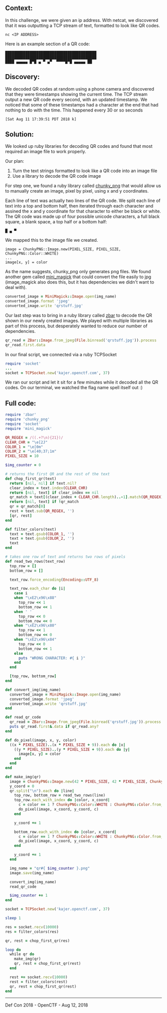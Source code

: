 ## Context:
In this challenge, we were given an ip address. With netcat, we discovered that it was outputting a TCP stream of text,
formatted to look like QR codes.

```
nc <IP ADDRESS>
```

Here is an example section of a QR code:

```
█████████████████████████████████████████
█████████████████████████████████████████
████ ▄▄▄▄▄ █▀█ ▄ ▀ ▄▀  ▀▀▀▀█▀█ ▄▄▄▄▄ ██
```

## Discovery:
We decoded QR codes at random using a phone camera and discovered that they were timestamps showing the current time.
The TCP stream output a new QR code every second, with an updated timestamp. We noticed that some of these timestamps had a character at the end that had nothing to do with the time. This happened every 30 or so seconds

```
[Sat Aug 11 17:39:51 PDT 2018 k]
```

## Solution:
We looked up ruby libraries for decoding QR codes and found that most required an image file to work properly.

Our plan:
1. Turn the text strings formatted to look like a QR code into an image file
2. Use a library to decode the QR code image

For step one, we found a ruby library called [chunky_png](http://chunkypng.com/) that would allow us to manually create 
an image, pixel by pixel, using x and y coordinates.

Each line of text was actually two lines of the QR code. We split each line of text into a top and bottom half, then
iterated through each character and assined the x and y coordinate for that character to either be black or white. The QR code
was made up of four possible unicode characters, a full black square, a blank space, a top half or a bottom half:

```
█ ▄ ▀
```

We mapped this to the image file we created.

```
image = ChunkyPNG::Image.new(PIXEL_SIZE, PIXEL_SIZE, ChunkyPNG::Color::WHITE)
...
image[x, y] = color
```

As the name suggests, chunky_png only generates png files. We found another gem called [mini_magick](https://github.com/minimagick/minimagick) that could convert the 
file easily to jpg (image_magick also does this, but it has dependencies we didn't want to deal with).

```ruby
converted_image = MiniMagick::Image.open(img_name)
converted_image.format 'jpeg'
converted_image.write 'qrstuff.jpg'
```

Our last step was to bring in a ruby library called [zbar](https://github.com/willglynn/ruby-zbar) to decode the QR shown in our newly created images. We played
with multiple libraries as part of this process, but desperately wanted to reduce our number of dependencies.


```ruby
qr_read = ZBar::Image.from_jpeg(File.binread('qrstuff.jpg')).process
qr_read.first.data
```

In our final script, we connected via a ruby TCPSocket

```ruby
require 'socket'
...
socket = TCPSocket.new('kajer.openctf.com', 37)
```

We ran our script and let it sit for a few minutes while it decoded all the QR codes. On our terminal, we watched the flag
name spell itself out :)

## Full code:
```ruby
require 'zbar'
require 'chunky_png'
require 'socket'
require 'mini_magick'

QR_REGEX = /((.+?\n){21})/
CLEAR_CHR = "\e[2J"
COLOR_1 = "\e[0m"
COLOR_2 = "\e[40;37;1m"
PIXEL_SIZE = 10

$img_counter = 0

# returns the first QR and the rest of the text
def chop_first_qr(text)
  return [nil, nil] if text.nil?
  clear_index = text.index(CLEAR_CHR)
  return [nil, text] if clear_index == nil
  qr_match = text[(clear_index + CLEAR_CHR.length)..-1].match(QR_REGEX)
  return [nil, text] if !qr_match
  qr = qr_match[0]
  rest = text.sub(QR_REGEX, '')
  [qr, rest]
end

def filter_colors(text)
  text = text.gsub(COLOR_1, '')
  text = text.gsub(COLOR_2, '')
  text
end

# takes one row of text and returns two rows of pixels
def read_two_rows(text_row)
  top_row = []
  bottom_row = []

  text_row.force_encoding(Encoding::UTF_8)

  text_row.each_char do |i|
    case i
    when "\xE2\x96\x88"
      top_row << 1
      bottom_row << 1
    when ' '
      top_row << 0
      bottom_row << 0
    when "\xE2\x96\x80"
      top_row << 1
      bottom_row << 0
    when "\xE2\x96\x84"
      top_row << 0
      bottom_row << 1
    else
      puts "WRONG CHARACTER: #{ i }"
    end
  end

  [top_row, bottom_row]
end

def convert_img(img_name)
  converted_image = MiniMagick::Image.open(img_name)
  converted_image.format 'jpeg'
  converted_image.write 'qrstuff.jpg'
end

def read_qr_code
  qr_read = ZBar::Image.from_jpeg(File.binread('qrstuff.jpg')).process
  puts qr_read.first&.data if qr_read.any?
end

def do_pixel(image, x, y, color)
  ((x * PIXEL_SIZE)..(x * PIXEL_SIZE + 9)).each do |x|
    ((y * PIXEL_SIZE)..(y * PIXEL_SIZE + 9)).each do |y|
      image[x, y] = color
    end
  end
end

def make_img(qr)
  image = ChunkyPNG::Image.new(42 * PIXEL_SIZE, 42 * PIXEL_SIZE, ChunkyPNG::Color::WHITE)
  y_coord = 0
  qr.split("\n").each do |line|
    top_row, bottom_row = read_two_rows(line)
    top_row.each_with_index do |color, x_coord|
      c = color == 1 ? ChunkyPNG::Color::WHITE : ChunkyPNG::Color.from_hex('#000000')
      do_pixel(image, x_coord, y_coord, c)
    end

    y_coord += 1

    bottom_row.each_with_index do |color, x_coord|
      c = color == 1 ? ChunkyPNG::Color::WHITE : ChunkyPNG::Color.from_hex('#000000')
      do_pixel(image, x_coord, y_coord, c)
    end

    y_coord += 1
  end

  img_name = "qr#{ $img_counter }.png"
  image.save(img_name)

  convert_img(img_name)
  read_qr_code

  $img_counter += 1
end

socket = TCPSocket.new('kajer.openctf.com', 37)

sleep 1

res = socket.recv(10000)
res = filter_colors(res)

qr, rest = chop_first_qr(res)

loop do
  while qr do
    make_img(qr)
    qr, rest = chop_first_qr(rest)
  end

  rest += socket.recv(10000)
  rest = filter_colors(rest)
  qr, rest = chop_first_qr(rest)
end
```


___

Def Con 2018 - OpenCTF - Aug 12, 2018
